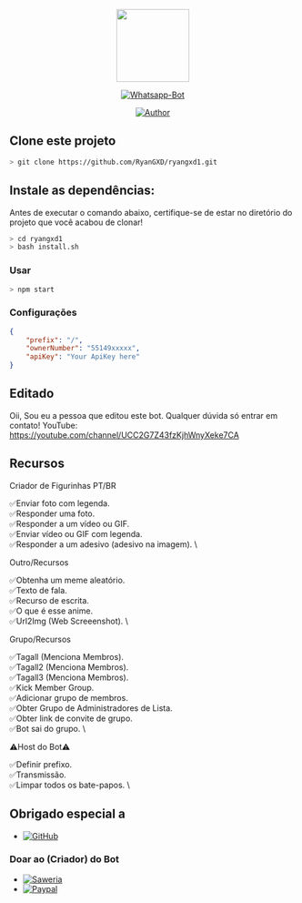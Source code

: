 <p align="center">
<img src="https://yt3.ggpht.com/yti/APfAmoGOMyd1XqfD-A7GdH6ZROEQTHhlDXUCNLUysvZ9=s108-c-k-c0x00ffffff-no-rj" width="128" height="128"/>
</p>
<p align="center">
<a href="#"><img title="Whatsapp-Bot" src="https://img.shields.io/badge/Termux Whatsapp Bot-green?colorA=%23ff0000&colorB=%23017e40&style=for-the-badge"></a>
</p>
<p align="center">
<a href="https://github.com/mhankbarbar"><img title="Author" src="https://img.shields.io/badge/Author-mhankbarbar-red.svg?style=for-the-badge&logo=github"></a>

## Clone este projeto

```bash
> git clone https://github.com/RyanGXD/ryangxd1.git
```

## Instale as dependências:
Antes de executar o comando abaixo, certifique-se de estar no diretório do projeto que
você acabou de clonar!

```bash
> cd ryangxd1
> bash install.sh
```

### Usar
```bash
> npm start
```

### Configurações
```json
{
	"prefix": "/",
	"ownerNumber": "55149xxxxx",
	"apiKey": "Your ApiKey here"
}
```
## Editado
Oii, Sou eu a pessoa que editou este bot. 
Qualquer dúvida só entrar em contato!
YouTube: https://youtube.com/channel/UCC2G7Z43fzKjhWnyXeke7CA

## Recursos

Criador de Figurinhas PT/BR

✅Enviar foto com legenda. \
✅Responder uma foto. \
✅Responder a um vídeo ou GIF. \
✅Enviar vídeo ou GIF com legenda. \
✅Responder a um adesivo (adesivo na imagem). \

Outro/Recursos

✅Obtenha um meme aleatório. \
✅Texto de fala. \
✅Recurso de escrita. \
✅O que é esse anime. \
✅Url2Img (Web Screeenshot). \

Grupo/Recursos

✅Tagall (Menciona Membros). \
✅Tagall2 (Menciona Membros). \
✅Tagall3 (Menciona Membros). \
✅Kick Member Group. \
✅Adicionar grupo de membros. \
✅Obter Grupo de Administradores de Lista. \
✅Obter link de convite de grupo. \
✅Bot sai do grupo. \

⚠️Host do Bot⚠️

✅Definir prefixo. \
✅Transmissão. \
✅Limpar todos os bate-papos. \

## Obrigado especial a
* <a href="https://github.com/adiwajshing/Baileys"><img alt="GitHub" src="https://img.shields.io/badge/adiwajshing/Baileys%20-%23121011.svg?&style=for-the-badge&logo=github&logoColor=white"/></a>
	
### Doar ao (Criador) do Bot
* <a href="https://saweria.co/donate/mhankbarbar"><img alt="Saweria" src="https://img.shields.io/badge/Saweria-F16061?style=for-the-badge&logo=ko-fi&logoColor=white" /></a>
* <a href="https://paypal.me/mhankbarbar"><img alt="Paypal" src="https://img.shields.io/badge/PayPal-00457C?style=for-the-badge&logo=paypal&logoColor=white" /></a>
